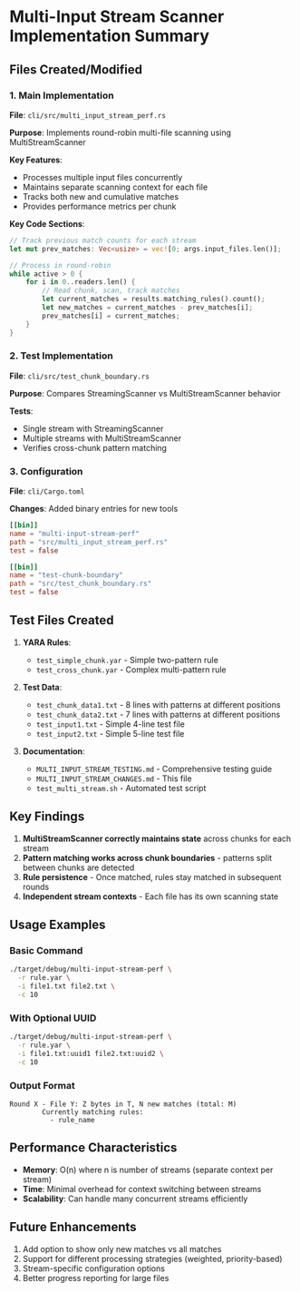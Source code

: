 # Multi-Input Stream Scanner Implementation Summary

## Files Created/Modified

### 1. Main Implementation
**File**: `cli/src/multi_input_stream_perf.rs`

**Purpose**: Implements round-robin multi-file scanning using MultiStreamScanner

**Key Features**:
- Processes multiple input files concurrently
- Maintains separate scanning context for each file
- Tracks both new and cumulative matches
- Provides performance metrics per chunk

**Key Code Sections**:
```rust
// Track previous match counts for each stream
let mut prev_matches: Vec<usize> = vec![0; args.input_files.len()];

// Process in round-robin
while active > 0 {
    for i in 0..readers.len() {
        // Read chunk, scan, track matches
        let current_matches = results.matching_rules().count();
        let new_matches = current_matches - prev_matches[i];
        prev_matches[i] = current_matches;
    }
}
```

### 2. Test Implementation
**File**: `cli/src/test_chunk_boundary.rs`

**Purpose**: Compares StreamingScanner vs MultiStreamScanner behavior

**Tests**:
- Single stream with StreamingScanner
- Multiple streams with MultiStreamScanner
- Verifies cross-chunk pattern matching

### 3. Configuration
**File**: `cli/Cargo.toml`

**Changes**: Added binary entries for new tools
```toml
[[bin]]
name = "multi-input-stream-perf"
path = "src/multi_input_stream_perf.rs"
test = false

[[bin]]
name = "test-chunk-boundary"
path = "src/test_chunk_boundary.rs"
test = false
```

## Test Files Created

1. **YARA Rules**:
   - `test_simple_chunk.yar` - Simple two-pattern rule
   - `test_cross_chunk.yar` - Complex multi-pattern rule

2. **Test Data**:
   - `test_chunk_data1.txt` - 8 lines with patterns at different positions
   - `test_chunk_data2.txt` - 7 lines with patterns at different positions
   - `test_input1.txt` - Simple 4-line test file
   - `test_input2.txt` - Simple 5-line test file

3. **Documentation**:
   - `MULTI_INPUT_STREAM_TESTING.md` - Comprehensive testing guide
   - `MULTI_INPUT_STREAM_CHANGES.md` - This file
   - `test_multi_stream.sh` - Automated test script

## Key Findings

1. **MultiStreamScanner correctly maintains state** across chunks for each stream
2. **Pattern matching works across chunk boundaries** - patterns split between chunks are detected
3. **Rule persistence** - Once matched, rules stay matched in subsequent rounds
4. **Independent stream contexts** - Each file has its own scanning state

## Usage Examples

### Basic Command
```bash
./target/debug/multi-input-stream-perf \
  -r rule.yar \
  -i file1.txt file2.txt \
  -c 10
```

### With Optional UUID
```bash
./target/debug/multi-input-stream-perf \
  -r rule.yar \
  -i file1.txt:uuid1 file2.txt:uuid2 \
  -c 10
```

### Output Format
```
Round X - File Y: Z bytes in T, N new matches (total: M)
        Currently matching rules:
          - rule_name
```

## Performance Characteristics

- **Memory**: O(n) where n is number of streams (separate context per stream)
- **Time**: Minimal overhead for context switching between streams
- **Scalability**: Can handle many concurrent streams efficiently

## Future Enhancements

1. Add option to show only new matches vs all matches
2. Support for different processing strategies (weighted, priority-based)
3. Stream-specific configuration options
4. Better progress reporting for large files